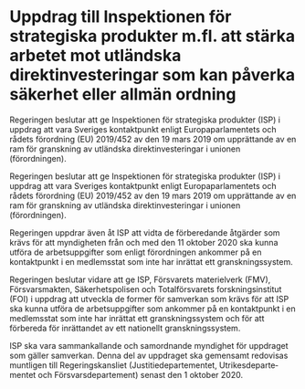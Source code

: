 # Uppdrag till Inspektionen för strategiska produkter m.fl. att stärka arbetet mot utländska direktinvesteringar som kan påverka säkerhet eller allmän ordning

Regeringen beslutar att ge Inspektionen för strategiska produkter (ISP) i uppdrag att vara Sveriges kontaktpunkt enligt Europaparlamentets och rådets förordning (EU) 2019/452 av den 19 mars 2019 om upprättande av en ram för granskning av utländska direktinvesteringar i unionen (förordningen).

Regeringen beslutar att ge Inspektionen för strategiska produkter (ISP) i uppdrag att vara Sveriges kontaktpunkt enligt Europaparlamentets och rådets förordning (EU) 2019/452 av den 19 mars 2019 om upprättande av en ram för granskning av utländska direktinvesteringar i unionen (förordningen).

Regeringen uppdrar även åt ISP att vidta de förbere­dande åtgärder som krävs för att myndigheten från och med den 11 oktober 2020 ska kunna utföra de arbets­uppgifter som enligt förord­ningen ankommer på en kontaktpunkt i en medlems­stat som inte har inrättat ett gransknings­system.

Regeringen beslutar vidare att ge ISP, Försvarets materiel­verk (FMV), Försvars­makten, Säkerhets­polisen och Total­försvarets forsknings­institut (FOI) i uppdrag att utveckla de former för sam­verkan som krävs för att ISP ska kunna utföra de arbets­uppgifter som ankommer på en kontakt­punkt i en medlems­stat som inte har inrättat ett gransknings­system och för att förbereda för inrättandet av ett nationellt gransknings­system.

ISP ska vara sammankallande och samordnande myndighet för upp­draget som gäller samverkan. Denna del av uppdraget ska gemensamt redovisas muntligen till Regeringskansliet (Justitie­departementet, Utrikes­departe­mentet och Försvars­departement) senast den 1 oktober 2020.
